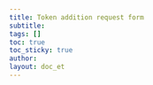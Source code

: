 ```yaml
---
title: Token addition request form
subtitle:
tags: []
toc: true
toc_sticky: true
author:
layout: doc_et
---
```


<div data-tf-widget="pqO00Add" style="width:100%;height:400px;"></div><script src="//embed.typeform.com/next/embed.js"></script>